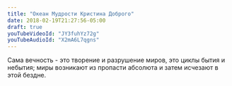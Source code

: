 ```yaml
---
title: "Океан Мудрости Кристина Доброго"
date: 2018-02-19T21:27:56-05:00
draft: true
youTubeVideoId: "JY3fuhYz72g"
youTubeAudioId: "X2mA6L7qgns"
---
```

Сама вечность - это творение и разрушение миров, это циклы бытия и небытия; миры возникают из пропасти абсолюта и затем исчезают в этой бездне.

